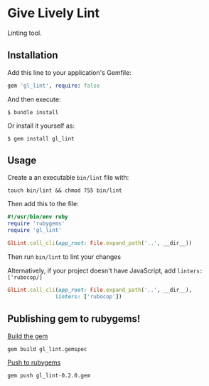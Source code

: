 # Give Lively Lint

Linting tool.

## Installation

Add this line to your application's Gemfile:

```ruby
gem 'gl_lint', require: false
```

And then execute:

    $ bundle install

Or install it yourself as:

    $ gem install gl_lint

## Usage

Create a an executable `bin/lint` file with:

`touch bin/lint && chmod 755 bin/lint`

Then add this to the file:

```ruby
#!/usr/bin/env ruby
require 'rubygems'
require 'gl_lint'

GlLint.call_cli(app_root: File.expand_path('..', __dir__))
```

Then run `bin/lint` to lint your changes

Alternatively, if your project doesn't have JavaScript, add `linters: ['rubocop/]`

```ruby
GlLint.call_cli(app_root: File.expand_path('..', __dir__),
               linters: ['rubocop'])
```

## Publishing gem to rubygems!

[Build the gem](http://guides.rubygems.org/make-your-own-gem/)

    gem build gl_lint.gemspec

[Push to rubygems](http://guides.rubygems.org/publishing/)

    gem push gl_lint-0.2.0.gem
